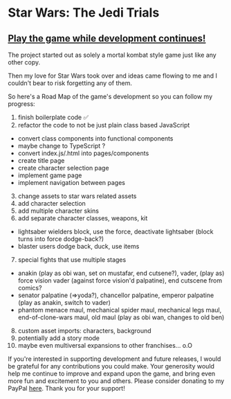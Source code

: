 # Star Wars: The Jedi Trials

## <a href="http://thejeditrials.netlify.app">Play the game while development continues!</a>

The project started out as solely a mortal kombat style game just like any other copy. 

Then my love for Star Wars took over and ideas came flowing to me and I couldn't bear to risk forgetting any of them.

So here's a Road Map of the game's development so you can follow my progress:

1. finish boilerplate code ✅
2. refactor the code to not be just plain class based JavaScript
- convert class components into functional components
- maybe change to TypeScript ?
- convert index.js/.html into pages/components
- create title page
- create character selection page
- implement game page
- implement navigation between pages
3. change assets to star wars related assets
4. add character selection
5. add multiple character skins
6. add separate character classes, weapons, kit
- lightsaber wielders block, use the force, deactivate lightsaber (block turns into force dodge-back?)
- blaster users dodge back, duck, use items
7. special fights that use multiple stages
- anakin (play as obi wan, set on mustafar, end cutsene?), vader, (play as) force vision vader (against force vision'd palpatine), end cutscene from comics?
- senator palpatine (=>yoda?), chancellor palpatine, emperor palpatine (play as anakin, switch to vader)
- phantom menace maul, mechanical spider maul, mechanical legs maul, end-of-clone-wars maul, old maul (play as obi wan, changes to old ben)
8. custom asset imports: characters, background
9. potentially add a story mode
10. maybe even multiversal expansions to other franchises... o.O




If you're interested in supporting development and future releases, I would be grateful for any contributions you could make. Your generosity would help me continue to improve and expand upon the game, and bring even more fun and excitement to you and others. Please consider donating to my PayPal <a href="https://www.paypal.com/donate/?hosted_button_id=ESX8UM8YGEJ9N">here</a>. Thank you for your support!
